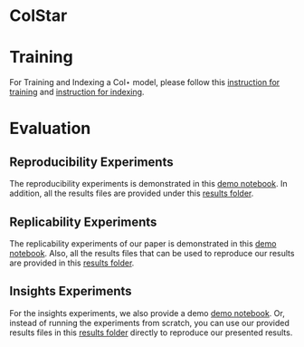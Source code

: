 # ColStar 

# Training 
For Training and Indexing a Col$\star$ model, please follow this [instruction for training](https://github.com/Xiao0728/ColStar/blob/main/ColStar_models/Training_CMD.md) and [instruction for indexing](https://github.com/Xiao0728/ColStar/blob/main/ColStar_models/index.md).


# Evaluation 

## Reproducibility Experiments

The reproducibility experiments is demonstrated in this [demo notebook](https://github.com/Xiao0728/ColStar/blob/main/Reproducibility%20(RQ1%20Res)/Reproducibility_Demo%20(RQ1%20results).ipynb).
In addition, all the results files are provided under this [results folder](https://github.com/Xiao0728/ColStar/tree/main/Reproducibility%20(RQ1%20Res)).


## Replicability Experiments

The replicability experiments of our paper is demonstrated in this [demo notebook](https://github.com/Xiao0728/ColStar/blob/main/Replicability%20(RQ2%20Res)/Replicability_Demo%20(RQ2%20results).ipynb). Also, all the results files that can be used to reproduce our results are provided in this [results folder](https://github.com/Xiao0728/ColStar/tree/main/Replicability%20(RQ2%20Res)).


## Insights Experiments

For the insights experiments, we also provide a demo [demo notebook](https://github.com/Xiao0728/ColStar/blob/main/Insights%20(RQ3%20Res)/ColStar_SMP_Demo%20(RQ3%20Res).ipynb).
Or, instead of running the experiments from scratch, you can use our provided results files in this [results folder](https://github.com/Xiao0728/ColStar/tree/main/Insights%20(RQ3%20Res)) directly to reproduce our presented results.

